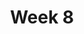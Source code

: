 ---
    title: Week 8
    weekNumber: 8
    days:
      - date: 2023-2-27
        events:
          "**LEC 19**{: .label .label-lecture } [Confidence Intervals, Center and Spread](http://datahub.ucsd.edu/user-redirect/git-sync?repo=https://github.com/dsc-courses/dsc10-2023-wi&subPath=lectures/lec19/lec19.ipynb) [✏️](resources/lectures/lec19/lec19.html) [Watch 🎥](https://podcast.ucsd.edu/watch/wi23/dsc10_b00/20/kaltura)":
            "[CIT 13.4-14.2](https://inferentialthinking.com/chapters/13/4/Using_Confidence_Intervals.html)"
                
      - date: 2023-3-1
        events:
          "**LEC 20**{: .label .label-lecture } [Spread, The Normal Distribution](http://datahub.ucsd.edu/user-redirect/git-sync?repo=https://github.com/dsc-courses/dsc10-2023-wi&subPath=lectures/lec20/lec20.ipynb) [✏️](resources/lectures/lec20/lec20.html) [Watch 🎥](https://podcast.ucsd.edu/watch/wi23/dsc10_a00/21/kaltura)":
            "[CIT 14.3-14.4](https://inferentialthinking.com/chapters/14/3/SD_and_the_Normal_Curve.html)"

          "**DIS 8**{: .label .label-disc } [Permutation Testing and Bootstrapping](https://practice.dsc10.com/disc08/index.html) - [Dasha 🎥](https://podcast.ucsd.edu/watch/wi23/dsc10_d00/56), [Dylan 🎥](https://podcast.ucsd.edu/watch/wi23/dsc10_a00/52)":
      - date: 2023-3-2
        events:
          "**HW 5**{: .label .label-hw } Permutation Testing, Percentiles, and Bootstrapping":
      
      - date: 2023-3-3
        events:
          "**LEC 21**{: .label .label-lecture } [The Normal Distribution, The Central Limit Theorem](http://datahub.ucsd.edu/user-redirect/git-sync?repo=https://github.com/dsc-courses/dsc10-2023-wi&subPath=lectures/lec21/lec21.ipynb) [✏️](resources/lectures/lec21/lec21.html) [Watch 🎥](https://podcast.ucsd.edu/watch/wi23/dsc10_b00/22/kaltura)":
            "[CIT 14.4-14.5](https://inferentialthinking.com/chapters/14/4/Central_Limit_Theorem.html)"
                
---